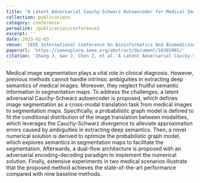 ```yaml
---
title: "A Latent Adversarial Cauchy-Schwarz Autoencoder for Medical Image Segmentation"
collection: publications
category: conference
permalink: /publication/conference2
excerpt: ''
date: 2023-02-03
venue: 'IEEE International Conference On Bioinformatics And Biomedicine'
paperurl: 'https://ieeexplore.ieee.org/abstract/document/10385981/'
citation: 'Zhang J, Gao J, Chen Z, et al. A Latent Adversarial Cauchy-Schwarz Autoencoder for Medical Image Segmentation[C]//2023 IEEE International Conference on Bioinformatics and Biomedicine (BIBM). IEEE, 2023: 3962-3967.'
---
```


Medical image segmentation plays a vital role in clinical diagnosis. However, previous methods cannot handle intrinsic ambiguities in extracting deep semantics of medical images. Moreover, they neglect fruitful semantic information in segmentation maps. To address the challenges, a latent adversarial Cauchy-Schwarz autoencoder is proposed, which defines image segmentation as a cross-modal translation task from medical images to segmentation maps. Specifically, a probabilistic graph model is defined to fit the conditional distribution of the image translation between modalities, which leverages the Cauchy-Schwarz divergence to alleviate approximation errors caused by ambiguities in extracting deep semantics. Then, a novel numerical solution is derived to optimize the probabilistic graph model, which explores semantics in segmentation maps to facilitate the segmentation. Afterwards, a dual-flow architecture is proposed with an adversarial encoding-decoding paradigm to implement the numerical solution. Finally, extensive experiments in two medical scenarios illustrate that the proposed method achieves the state-of-the-art performance compared with nine baseline methods.
